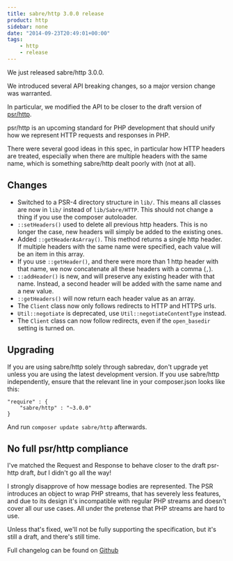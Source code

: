 ```yaml
---
title: sabre/http 3.0.0 release
product: http
sidebar: none
date: "2014-09-23T20:49:01+00:00"
tags:
    - http
    - release
---
```


We just released sabre/http 3.0.0.

We introduced several API breaking changes, so a major version change was
warranted.

In particular, we modified the API to be closer to the draft version of
[psr/http][2].

psr/http is an upcoming standard for PHP development that should unify how we
represent HTTP requests and responses in PHP.

There were several good ideas in this spec, in particular how HTTP headers
are treated, especially when there are multiple headers with the same name,
which is something sabre/http dealt poorly with (not at all).

## Changes

* Switched to a PSR-4 directory structure in `lib/`. This means all classes
  are now in `lib/` instead of `lib/Sabre/HTTP`. This should not change a
  thing if you use the composer autoloader.
* `::setHeaders()` used to delete all previous http headers. This is no longer
  the case, new headers will simply be added to the existing ones.
* Added `::getHeaderAsArray()`. This method returns a single http header. If
  multiple headers with the same name were specified, each value will be an
  item in this array.
* If you use `::getHeader()`, and there were more than 1 http header with that
  name, we now concatenate all these headers with a comma (`,`).
* `::addHeader()` is new, and will preserve any existing header with that
  name. Instead, a second header will be added with the same name and a new
  value.
* `::getHeaders()` will now return each header value as an array.
* The `Client` class now only follows redirects to HTTP and HTTPS urls.
* `Util::negotiate` is deprecated, use `Util::negotiateContentType` instead.
* The `Client` class can now follow redirects, even if the `open_basedir`
  setting is turned on.

## Upgrading

If you are using sabre/http solely through sabredav, don't upgrade yet unless
you are using the latest development version. If you use sabre/http
independently, ensure that the relevant line in your composer.json looks like
this:

    "require" : {
        "sabre/http" : "~3.0.0"
    }

And run `composer update sabre/http` afterwards.

## No full psr/http compliance

I've matched the Request and Response to behave closer to the draft psr-http
draft, _but_ I didn't go all the way!

I strongly disapprove of how message bodies are represented. The PSR
introduces an object to wrap PHP streams, that has severely less features,
and due to its design it's incompatible with regular PHP streams and doesn't
cover all our use cases. All under the pretense that PHP streams are hard to
use.

Unless that's fixed, we'll not be fully supporting the specification, but it's
still a draft, and there's still time.

Full changelog can be found on [Github][1]

[1]: https://github.com/fruux/sabre-http/blob/3.0.0/ChangeLog
[2]: https://github.com/php-fig/fig-standards/blob/master/proposed/http-message.md
